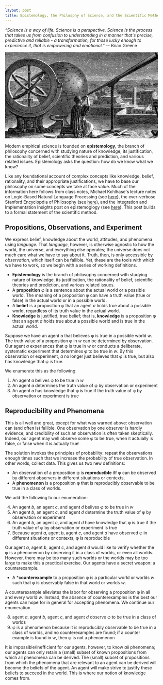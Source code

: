 ```yaml
---
layout: post
title: Epistemology, the Philosphy of Science, and the Scientific Method
---
```


_“Science is a way of life. Science is a perspective. Science is the process that takes us from confusion to understanding in a manner that's precise, predictive and reliable - a transformation, for those lucky enough to experience it, that is empowering and emotional.”_ -- Brian Greene

<p align="center"> 
<img src="/assets/science/ancient_science.jpg" alt="Ancient science">
</p>

Modern empirical science is founded on **epistemology**, the branch of philosophy concerned with studying nature of knowledge, its justification, the rationality of belief, scientific theories and prediction, and various related issues. Epistemology asks the question: how do we know what we know?

Like any foundational account of complex concepts like knowledge, belief, rationality, and their appropriate justifications, we have to base our philosophy on some concepts we take at face value. Much of the information here follows from class notes, Michael Kohlhase's lecture notes on Logic-Based Natural Language Processing (see [here](https://kwarc.info/teaching/LBS/notes.pdf)), the ever-verbose Stanford Encyclopdia of Philosophy (see [here](https://plato.stanford.edu/entries/epistemology/)), and the Integration and Implementation Insights post on epistemoglogy (see [here](https://i2insights.org/2021/09/21/epistemology-and-integrative-research/)). This post builds to a formal statement of the scientific method.

## Propositions, Observations, and Experiment ##

We express belief, knowledge about the world, attitudes, and phenomena using _language_. That _language_, however, is otherwise agnostic to how the world, the universe, and everything else operates; the universe does not much care what we have to say about it. Truth, then, is only accessible by _observation_, which itself can be fallible. Yet, these are the tools with which we have to work, so we begin with a series of working definitions.

* **Epistemology** is the branch of philosophy concerned with studying nature of knowledge, its justification, the rationality of belief, scientific theories and prediction, and various related issues.
* A **proposition** φ is a sentence about the actual world or a possible world. The meaning of a proposition φ can have a truth value (true or false) in the actual world or in a possible world. 
* A **belief** is a proposition φ that an agent _a_ holds true about a possible world, regardless of its truth value in the actual world.
* **Knowledge** is justified, true belief; that is, **knowledge** is a proposition φ that an agent _a_ holds true about a possible world and is true in the actual world.

Suppose we have an agent _a_ that believes φ is true in a possible world _w_. The truth value of a proposition φ in _w_ can be determined by observation. Our agent _a_ experiences that φ is true in _w_ or conducts a deliberate, systematic experiment that determines φ to be true in _w_. By this observation or experiment, _a_ no longer just believes that φ is true, but also has knowledge that φ is true.

We enumerate this as the following:

1. An agent _a_ belives φ to be true in _w_
2. An agent _a_ determines the truth value of φ by observation or experiment
3. An agent _a_ has knowledge that φ is true if the truth value of φ by observation or experiment is true

##  Reproducibility and Phenomena ##

This is all well and great, except for what was warned above: observation can (and often is) fallible. One observation by one observer is hardly evidence, and credibility of such an observation is often taken skeptically. Indeed, our agent may well observe some φ to be true, when it actuially is false, or false when it is actually true!

The solution invokes the principles of probability: repeat the observations enough times such that we increase the probability of true observation. In other words, collect data. This gives us two new definitions:

* An observation of a proposition φ is **reproducible** iff φ can be observed by different observers in different situations or contexts.
* A **phenomenon** is a proposition φ that is reproducibly observable to be true in a class of worlds.

We add the following to our enumeration:

4. An agent _b_, an agent _c_, and agent _d_ belives φ to be true in _w_
5. An agent _b_, an agent _c_, and agent _d_ determine the truth value of φ by observation or experiment
6. An agent _b_, an agent _c_, and agent _d_ have knowledge that φ is true if the truth value of φ by observation or experiment is true
7. Because agent _a_, agent _b_, agent _c_, and agent _d_ have observed φ in different situations or contexts, φ is reproducible

Our agent _a_, agent _b_, agent _c_, and agent _d_ would like to verify whether the φ is a phenomenon by observing it in a class of worlds, or even all worlds. However, there may be too many such worlds or the worlds may be too large to make this a practical exercise. Our agents have a secret weapon: a counterexample.

* A ***counterexample** to a proposition φ is a particular world or worlds _w_ such that φ is observably false in that world or worlds _w_.

A counterexample alleviates the labor for observing a proposition φ in all and every world _w_. Instead, the absence of counterexamples is the best our agents can hope for in general for accepting phenomena. We continue our enumeration.

8. agent _a_, agent _b_, agent _c_, and agent _d_ observe φ to be true in a class of worlds
9. φ is a phenomenon because it is reproducibly observable to be true in a class of worlds, and no counterexamples are found; if a counter example is found in _w_, then φ is not a phenomenon

It is impossible/inefficient for our agents, however, to know _all_ phenomena; our agents can only retain a (small) subset of known propositions from which all phenomena can be derived.  The (small) subset of propositions from which the phenomena that are relevant to an agent can be derived will become the beliefs of the agent. An agent will make strive to justify these beliefs to succeed in the world. This is where our notion of knowledge comes from.



   








